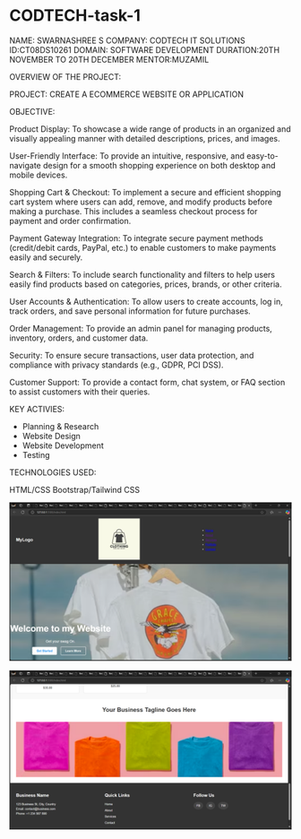 # CODTECH-task-1
NAME: SWARNASHREE S
COMPANY: CODTECH IT SOLUTIONS
ID:CT08DS10261
DOMAIN: SOFTWARE DEVELOPMENT
DURATION:20TH NOVEMBER TO 20TH DECEMBER
MENTOR:MUZAMIL

OVERVIEW OF THE PROJECT:

PROJECT: CREATE A ECOMMERCE WEBSITE OR APPLICATION

OBJECTIVE:

Product Display: To showcase a wide range of products in an organized and visually appealing manner with detailed descriptions, prices, and images.

User-Friendly Interface: To provide an intuitive, responsive, and easy-to-navigate design for a smooth shopping experience on both desktop and mobile devices.

Shopping Cart & Checkout: To implement a secure and efficient shopping cart system where users can add, remove, and modify products before making a purchase. This includes a seamless checkout process for payment and order confirmation.

Payment Gateway Integration: To integrate secure payment methods (credit/debit cards, PayPal, etc.) to enable customers to make payments easily and securely.

Search & Filters: To include search functionality and filters to help users easily find products based on categories, prices, brands, or other criteria.

User Accounts & Authentication: To allow users to create accounts, log in, track orders, and save personal information for future purchases.

Order Management: To provide an admin panel for managing products, inventory, orders, and customer data.

Security: To ensure secure transactions, user data protection, and compliance with privacy standards (e.g., GDPR, PCI DSS).

Customer Support: To provide a contact form, chat system, or FAQ section to assist customers with their queries.

 KEY ACTIVIES:
  - Planning & Research
  - Website Design
  - Website Development
  - Testing

TECHNOLOGIES USED:

HTML/CSS
Bootstrap/Tailwind CSS

![image alt](https://github.com/Swarnashree401/CODTECH-task-1/blob/30a2d2ab384f96e996676c0e2312e8963fff8075/Screenshot%20(3).png)
  













![image alt](https://github.com/Swarnashree401/CODTECH-task-1/blob/75b3f45c13ef4e61872264eda33a92992a21b7b6/Screenshot%20(1).png)
